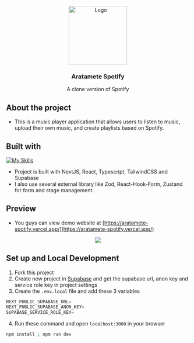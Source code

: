 <div align="center">
  <a href="https://github.com/LostArrows27/aratamete-spotify">
    <img src="https://github.com/LostArrows27/aratamete-spotify/assets/97510841/82eb20f4-5e64-49c5-8917-d1c800b41cd5" alt="Logo" width="160" height="160">
  </a>
  <h3>Aratamete Spotify</h3>
<div>A clone version of Spotify</div>
</div>

## About the project

- This is a music player application that allows users to listen to music, upload their own music, and create playlists based on Spotify.

## Built with

[![My Skills](https://skillicons.dev/icons?i=nextjs,react,tailwind,supabase,typescript&perline=10)](https://skillicons.dev)

- Project is built with NextJS, React, Typescript, TailwindCSS and Supabase
- I also use several external library like Zod, React-Hook-Form, Zustand for form and stage management

## Preview

- You guys can view demo website at [https://aratamete-spotify.vercel.app/](https://aratamete-spotify.vercel.app/)

<div align="center">
    <img src = "https://github.com/LostArrows27/LostArrows27/assets/97510841/3735f3bf-e9a3-476d-a0cf-5797375a2b9b">
</div>

## Set up and Local Development

1. Fork this project
2. Create new project in [Supabase](https://supabase.com/) and get the supabase url, anon key and service role key in project settings
3. Create the `.env.local` file and add these 3 variables

```js
NEXT_PUBLIC_SUPABASE_URL=
NEXT_PUBLIC_SUPABASE_ANON_KEY=
SUPABASE_SERVICE_ROLE_KEY=
```

4. Run these command and open `localhost:3000` in your browser

```bash
npm install ; npm run dev
```
